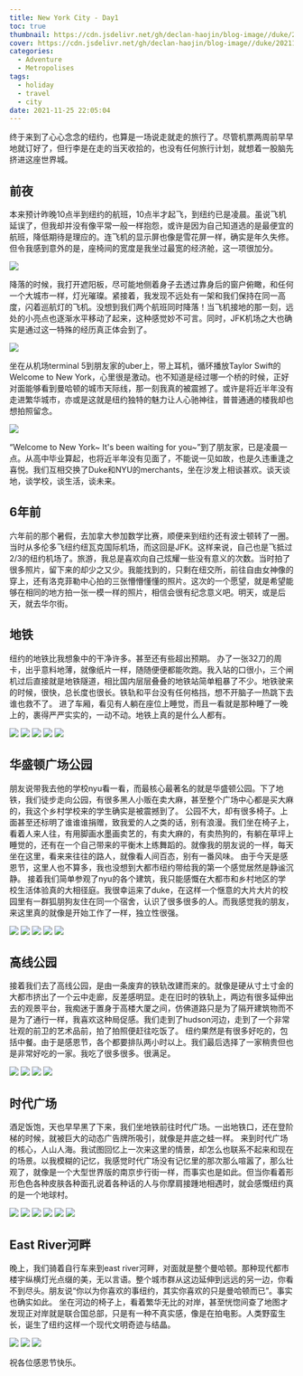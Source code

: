 ```yaml
---
title: New York City - Day1
toc: true
thumbnail: https://cdn.jsdelivr.net/gh/declan-haojin/blog-image//duke/20211126104410.png
cover: https://cdn.jsdelivr.net/gh/declan-haojin/blog-image//duke/20211126104410.png
categories:
  - Adventure
  - Metropolises
tags:
  - holiday
  - travel
  - city
date: 2021-11-25 22:05:04
---
```


终于来到了心心念念的纽约，也算是一场说走就走的旅行了。尽管机票两周前早早地就订好了，但行李是在走的当天收拾的，也没有任何旅行计划，就想着一股脑先挤进这座世界城。



## 前夜


本来预计昨晚10点半到纽约的航班，10点半才起飞，到纽约已是凌晨。虽说飞机延误了，但我却并没有像平常一般一样抱怨，或许是因为自己知道选的是最便宜的航班，降低期待是理应的。连飞机的显示屏也像是雪花屏一样，确实是年久失修。但令我感到意外的是，座椅间的宽度是我坐过最宽的经济舱，这一项很加分。

![](https://cdn.jsdelivr.net/gh/declan-haojin/blog-image//duke/20211125222109.png)

降落的时候，我打开遮阳板，尽可能地侧着身子去透过靠身后的窗户俯瞰，和任何一个大城市一样，灯光璀璨。紧接着，我发现不远处有一架和我们保持在同一高度，闪着巡航灯的飞机。没想到我们两个航班同时降落！当飞机接地的那一刻，远处的小亮点也逐渐水平移动了起来，这种感觉妙不可言。同时，JFK机场之大也确实是通过这一特殊的经历真正体会到了。

![](https://cdn.jsdelivr.net/gh/declan-haojin/blog-image//duke/20211125222309.png)

坐在从机场terminal 5到朋友家的uber上，带上耳机，循环播放Taylor Swift的Welcome to New York，心里很是激动。也不知道是经过哪一个桥的时候，正好对面能够看到曼哈顿的城市天际线，那一刻我真的被震撼了。或许是将近半年没有走进繁华城市，亦或是这就是纽约独特的魅力让人心驰神往，普普通通的楼我却也想拍照留念。

![](https://cdn.jsdelivr.net/gh/declan-haojin/blog-image//duke/20211125223316.png)

“Welcome to New York~ It's been waiting for you~”到了朋友家，已是凌晨一点。从高中毕业算起，也将近半年没有见面了，不能说一见如故，也是久违重逢之喜悦。我们互相交换了Duke和NYU的merchants，坐在沙发上相谈甚欢。谈天谈地，谈学校，谈生活，谈未来。

## 6年前

六年前的那个暑假，去加拿大参加数学比赛，顺便来到纽约还有波士顿转了一圈。当时从多伦多飞纽约纽瓦克国际机场，而这回是JFK。这样来说，自己也是飞抵过2/3的纽约机场了。旅游，我总是喜欢向自己炫耀一些没有意义的次数。当时拍了很多照片，留下来的却少之又少。我能找到的，只剩在纽交所，前往自由女神像的穿上，还有洛克菲勒中心拍的三张懵懵懂懂的照片。这次的一个愿望，就是希望能够在相同的地方拍一张一模一样的照片，相信会很有纪念意义吧。明天，或是后天，就去华尔街。

## 地铁
纽约的地铁比我想象中的干净许多。甚至还有些超出预期。
办了一张32刀的周卡，出乎意料地薄，就像纸片一样，随随便便都能吹跑。我入站的口很小，三个闸机过后直接就是地铁隧道，相比国内层层叠叠的地铁站简单粗暴了不少。地铁驶来的时候，很快，总长度也很长。铁轨和平台没有任何格挡，想不开脑子一热跳下去谁也救不了。
进了车厢，看见有人躺在座位上睡觉，而且一看就是那种睡了一晚上的，裹得严严实实的，一动不动。地铁上真的是什么人都有。


<div class="justified-gallery">

![](https://cdn.jsdelivr.net/gh/declan-haojin/blog-image//duke/20211125223436.png)
![](https://cdn.jsdelivr.net/gh/declan-haojin/blog-image//duke/20211125223714.png)
![](https://cdn.jsdelivr.net/gh/declan-haojin/blog-image//duke/20211125223930.png)
![](https://cdn.jsdelivr.net/gh/declan-haojin/blog-image//duke/20211125223953.png)
![](https://cdn.jsdelivr.net/gh/declan-haojin/blog-image//duke/20211125224048.png)

</div>

## 华盛顿广场公园
朋友说带我去他的学校nyu看一看，而最核心最著名的就是华盛顿公园。下了地铁，我们徒步走向公园，有很多黑人小贩在卖大麻，甚至整个广场中心都是买大麻的，我这个乡村学校来的学生确实是被震撼到了。
公园不大，却有很多椅子。上面甚至还标明了谁谁谁捐赠，致我爱的人之类的话，别有浪漫。我们坐在椅子上，看着人来人往，有用脚画水墨画卖艺的，有卖大麻的，有卖热狗的，有躺在草坪上睡觉的，还有在一个自己带来的平衡木上练舞蹈的。就像我的朋友说的一样，每天坐在这里，看来来往往的路人，就像看人间百态，别有一番风味。
由于今天是感恩节，这里人也不算多，我也没想到大都市纽约带给我的第一个感觉居然是静谧沉静。
接着我们简单参观了nyu的各个建筑，我只能感慨在大都市和乡村地区的学校生活体验真的大相径庭。我很幸运来了duke，在这样一个惬意的大片大片的校园里有一群狐朋狗友住在同一个宿舍，认识了很多很多的人。而我感觉我的朋友，来这里真的就像是开始工作了一样，独立性很强。

<div class="justified-gallery">

![](https://cdn.jsdelivr.net/gh/declan-haojin/blog-image//duke/20211126103627.png)
![](https://cdn.jsdelivr.net/gh/declan-haojin/blog-image//duke/20211126103722.png)
![](https://cdn.jsdelivr.net/gh/declan-haojin/blog-image//duke/20211126103752.png)
![](https://cdn.jsdelivr.net/gh/declan-haojin/blog-image//duke/20211126103824.png)
![](https://cdn.jsdelivr.net/gh/declan-haojin/blog-image//duke/20211126103840.png)

</div>

## 高线公园
接着我们去了高线公园，是由一条废弃的铁轨改建而来的。就像是硬从寸土寸金的大都市挤出了一个云中走廊，反差感明显。走在旧时的铁轨上，两边有很多延伸出去的观景平台，我痴迷于置身于高楼大厦之间，仿佛道路只是为了隔开建筑物而不是为了通行一样，我喜欢这种局促感。我们走到了hudson河边，走到了一个非常壮观的前卫的艺术品前，拍了拍照便赶往吃饭了。
纽约果然是有很多好吃的，包括中餐。由于是感恩节，各个都要排队两小时以上。我们最后选择了一家稍贵但也是非常好吃的一家。我吃了很多很多。很满足。

<div class="justified-gallery">

![](https://cdn.jsdelivr.net/gh/declan-haojin/blog-image//duke/20211126103925.png)
![](https://cdn.jsdelivr.net/gh/declan-haojin/blog-image//duke/20211126104008.png)
![](https://cdn.jsdelivr.net/gh/declan-haojin/blog-image//duke/20211126104037.png)
![](https://cdn.jsdelivr.net/gh/declan-haojin/blog-image//duke/20211126104104.png)
</div>

## 时代广场
酒足饭饱，天也早早黑了下来，我们坐地铁前往时代广场。一出地铁口，还在登阶梯的时候，就被巨大的动态广告牌所吸引，就像是井底之蛙一样。
来到时代广场的核心，人山人海。我试图回忆上一次来这里的情景，却怎么也联系不起来和现在的场景。以我模糊的记忆，我感觉时代广场没有记忆里的那次那么喧嚣了，那么壮观了，就像是一个大型世界版的南京步行街一样，而事实也是如此。但当你看着形形色色各种皮肤各种面孔说着各种话的人与你摩肩接踵地相遇时，就会感慨纽约真的是一个地球村。

<div class="justified-gallery">

![](https://cdn.jsdelivr.net/gh/declan-haojin/blog-image//duke/20211126104210.png)
![](https://cdn.jsdelivr.net/gh/declan-haojin/blog-image//duke/20211126104304.png)
![](https://cdn.jsdelivr.net/gh/declan-haojin/blog-image//duke/20211126104325.png)
![](https://cdn.jsdelivr.net/gh/declan-haojin/blog-image//duke/20211126104345.png)
![](https://cdn.jsdelivr.net/gh/declan-haojin/blog-image//duke/20211126104410.png)
![](https://cdn.jsdelivr.net/gh/declan-haojin/blog-image//duke/20211126104600.png)

</div>

## East River河畔
晚上，我们骑着自行车来到east river河畔，对面就是整个曼哈顿。那种现代都市楼宇纵横灯光点缀的美，无以言语。整个城市群从这边延伸到远远的另一边，你看不到尽头。朋友说“你以为你喜欢的事纽约，其实你喜欢的只是曼哈顿而已”。事实也确实如此。
坐在河边的椅子上，看着繁华无比的对岸，甚至恍惚间查了地图才发现正对岸就是联合国总部，只是有一种不真实感，像是在拍电影。人类野蛮生长，诞生了纽约这样一个现代文明奇迹与结晶。

<div class="justified-gallery">

![](https://cdn.jsdelivr.net/gh/declan-haojin/blog-image//duke/20211126104442.png)
![](https://cdn.jsdelivr.net/gh/declan-haojin/blog-image//duke/20211126104530.png)
![](https://cdn.jsdelivr.net/gh/declan-haojin/blog-image//duke/20211126104630.png)
</div>



祝各位感恩节快乐。

